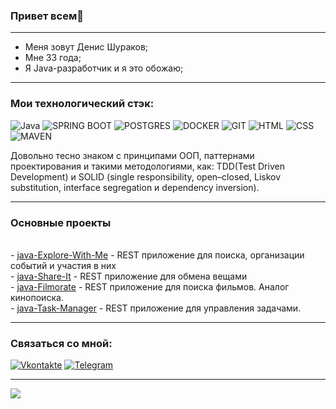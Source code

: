 ### Привет всем👋 
---

- Меня зовут Денис Шураков; 
- Мне 33 года; 
- Я Java-разработчик и я это обожаю;

<!--
**Gidrosliv/Gidrosliv** is a ✨ _special_ ✨ repository because its `README.md` (this file) appears on your GitHub profile.

Here are some ideas to get you started:

- 🔭 I’m currently working on ...
- 🌱 I’m currently learning ...
- 👯 I’m looking to collaborate on ...
- 🤔 I’m looking for help with ...
- 💬 Ask me about ...
- 📫 How to reach me: ...
- 😄 Pronouns: ...
- ⚡ Fun fact: ...
-->
---
### Мои технологический стэк:


![Java](https://img.shields.io/badge/-Java-003f5c?style=for-the-badge&logo=appveyor) ![SPRING BOOT](https://img.shields.io/badge/-SPRING_BOOT-003f5c?style=for-the-badge&logo=appveyor) ![POSTGRES](https://img.shields.io/badge/-POSTGRES-003f5c?style=for-the-badge&logo=appveyor) ![DOCKER](https://img.shields.io/badge/-DOCKER-003f5c?style=for-the-badge&logo=appveyor) ![GIT](https://img.shields.io/badge/-GIT-003f5c?style=for-the-badge&logo=appveyor) ![HTML](https://img.shields.io/badge/-HTML-003f5c?style=for-the-badge&logo=appveyor) ![CSS](https://img.shields.io/badge/-CSS-003f5c?style=for-the-badge&logo=appveyor) ![MAVEN]([https://img.shields.io/badge/-CSS-003f5c?style=for-the-badge&logo=appveyor](https://camo.githubusercontent.com/506742bb72188756810aa73bf2b2032849399620bf5af3816b68090f24d81a7c/68747470733a2f2f696d672e736869656c64732e696f2f62616467652f6170616368655f6d6176656e2d4337314133363f7374796c653d666f722d7468652d6261646765266c6f676f3d6170616368656d6176656e266c6f676f436f6c6f723d7768697465)) 


Довольно тесно знаком с принципами ООП, паттернами проектирования и такими методологиями, как: TDD(Test 
Driven Development) и SOLID (single responsibility, open–closed, Liskov substitution, interface segregation и dependency inversion). 

---
### Основные проекты

<br>- [java-Explore-With-Me](https://github.com/devShurakov/java-Explore-With-Me) - REST приложение для поиска, организации событий и участия в них
<br>- [java-Share-It](https://github.com/devShurakov/java-Share-It) - REST приложение для обмена вещами
<br>- [java-Filmorate](https://github.com/devShurakov/java-Filmo-Rate) - REST приложение для поиска фильмов. Аналог кинопоиска.
<br>- [java-Task-Manager](https://github.com/devShurakov/java-Task-Manager) - REST приложение для управления задачами.

---
### Связаться со мной:

[![Vkontakte](https://img.shields.io/badge/-Vkontakte-003f5c?style=for-the-badge&logo=Vk)]([https://vk.com/web.step](https://vk.com/id143555790)) [![Telegram](https://img.shields.io/badge/-Telegram-003f5c?style=for-the-badge&logo=TG)](https://t.me/uncledens)

---
![](https://komarev.com/ghpvc/?username=devShurakov&style=for-the-badge	)
